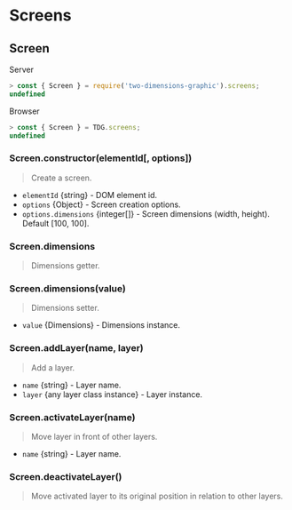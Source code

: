 # Screens



## Screen



Server
```javascript
> const { Screen } = require('two-dimensions-graphic').screens;
undefined
```

Browser
```javascript
> const { Screen } = TDG.screens;
undefined
```


### Screen.constructor(elementId[, options])

> Create a screen.

- `elementId` {string} - DOM element id.
- `options` {Object} - Screen creation options.
- `options.dimensions` {integer[]} - Screen dimensions (width, height). Default [100, 100].


### Screen.dimensions
> Dimensions getter.


### Screen.dimensions(value)
> Dimensions setter.

- `value` {Dimensions} - Dimensions instance.


### Screen.addLayer(name, layer)
> Add a layer.

- `name` {string} - Layer name.
- `layer` {any layer class instance} - Layer instance.


### Screen.activateLayer(name)
> Move layer in front of other layers.

- `name` {string} - Layer name.


### Screen.deactivateLayer()

> Move activated layer to its original position in relation to other layers.

